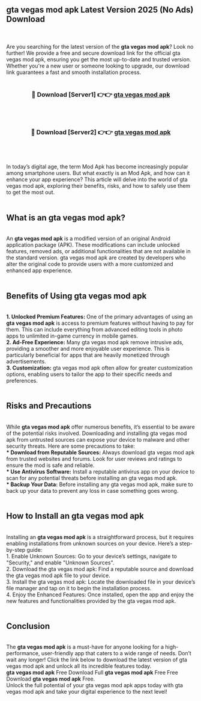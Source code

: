 ## gta vegas mod apk Latest Version 2025 (No Ads) Download
<br><br>
Are you searching for the latest version of the <strong>gta vegas mod apk</strong>? Look no further! We provide a free and secure download link for the official gta vegas mod apk, ensuring you get the most up-to-date and trusted version. Whether you're a new user or someone looking to upgrade, our download link guarantees a fast and smooth installation process.
<br>
<br>
<div align="center">
<h3>🔴 Download [Server1] 👉👉 <a href="https://modyolo.store/gta_vegas_mod_apk">gta vegas mod apk</a></h3><br>
<br>
<h3>🔴 Download [Server2] 👉👉 <a href="https://modyolo.store/gta_vegas_mod_apk">gta vegas mod apk</a></h3><br>
</div>
<br>
<br>
In today’s digital age, the term Mod Apk has become increasingly popular among smartphone users. But what exactly is an Mod Apk, and how can it enhance your app experience? This article will delve into the world of gta vegas mod apk, exploring their benefits, risks, and how to safely use them to get the most out.
<br>
<br>
<h2>What is an gta vegas mod apk?</h2>
<br>
An <strong>gta vegas mod apk</strong> is a modified version of an original Android application package (APK). These modifications can include unlocked features, removed ads, or additional functionalities that are not available in the standard version. gta vegas mod apk are created by developers who alter the original code to provide users with a more customized and enhanced app experience.
<br>
<br>
<h2>Benefits of Using gta vegas mod apk</h2>
<br>
<strong> 1. Unlocked Premium Features:</strong> One of the primary advantages of using an <strong>gta vegas mod apk</strong> is access to premium features without having to pay for them. This can include everything from advanced editing tools in photo apps to unlimited in-game currency in mobile games.
<br>
<strong> 2. Ad-Free Experience:</strong> Many gta vegas mod apk remove intrusive ads, providing a smoother and more enjoyable user experience. This is particularly beneficial for apps that are heavily monetized through advertisements.
<br>
<strong> 3. Customization:</strong> gta vegas mod apk often allow for greater customization options, enabling users to tailor the app to their specific needs and preferences.
<br>
<br>
<h2>Risks and Precautions</h2>
<br>
While <strong>gta vegas mod apk</strong> offer numerous benefits, it’s essential to be aware of the potential risks involved. Downloading and installing gta vegas mod apk from untrusted sources can expose your device to malware and other security threats. Here are some precautions to take:
<br>
<strong> * Download from Reputable Sources:</strong> Always download gta vegas mod apk from trusted websites and forums. Look for user reviews and ratings to ensure the mod is safe and reliable.
<br>
<strong> * Use Antivirus Software:</strong> Install a reputable antivirus app on your device to scan for any potential threats before installing an gta vegas mod apk.
<br>
<strong> * Backup Your Data:</strong> Before installing any gta vegas mod apk, make sure to back up your data to prevent any loss in case something goes wrong.
<br>
<br>
<h2>How to Install an gta vegas mod apk</h2>
<br>
Installing an <strong>gta vegas mod apk</strong> is a straightforward process, but it requires enabling installations from unknown sources on your device. Here’s a step-by-step guide:
<br>
 1. Enable Unknown Sources: Go to your device’s settings, navigate to "Security," and enable "Unknown Sources".
<br>
 2. Download the gta vegas mod apk: Find a reputable source and download the gta vegas mod apk file to your device.
<br>
 3. Install the gta vegas mod apk: Locate the downloaded file in your device’s file manager and tap on it to begin the installation process.
<br>
 4. Enjoy the Enhanced Features: Once installed, open the app and enjoy the new features and functionalities provided by the gta vegas mod apk.
<br>
<br>
<h2><strong>Conclusion</strong></h2>
<br>
The <strong>gta vegas mod apk</strong> is a must-have for anyone looking for a high-performance, user-friendly app that caters to a wide range of needs. Don’t wait any longer! Click the link below to download the latest version of gta vegas mod apk and unlock all its incredible features today.
<br>
<strong>gta vegas mod apk</strong> Free Download Full <strong>gta vegas mod apk</strong> Free Free Download <strong>gta vegas mod apk</strong> Free.
<br>
Unlock the full potential of your gta vegas mod apk apps today with gta vegas mod apk and take your digital experience to the next level!

